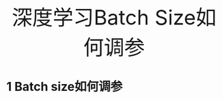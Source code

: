 <center><font size='40'>深度学习Batch Size如何调参</font></center>

# 1 Batch size如何调参

​	





























